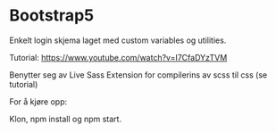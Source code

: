 # Bootstrap5

Enkelt login skjema laget med custom variables og utilities.

Tutorial: https://www.youtube.com/watch?v=I7CfaDYzTVM

Benytter seg av Live Sass Extension for compilerins av scss til css (se tutorial)

For å kjøre opp:

Klon, npm install og npm start.

